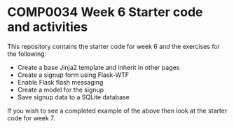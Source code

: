 # COMP0034 Week 6 Starter code and activities

This repository contains the starter code for week 6 and the exercises for the following:

- Create a base Jinja2 template and inherit in other pages
- Create a signup form using Flask-WTF
- Enable Flask flash messaging
- Create a model for the signup
- Save signup data to a SQLite database

If you wish to see a completed example of the above then look at the starter code for week 7.

